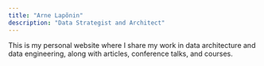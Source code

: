 ```yaml
---
title: "Arne Lapõnin"
description: "Data Strategist and Architect"
---
```


This is my personal website where I share my work in data architecture and data engineering,
along with articles, conference talks, and courses.
